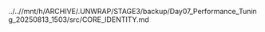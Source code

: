 ../..//mnt/h/ARCHIVE/.UNWRAP/STAGE3/backup/Day07_Performance_Tuning_20250813_1503/src/CORE_IDENTITY.md